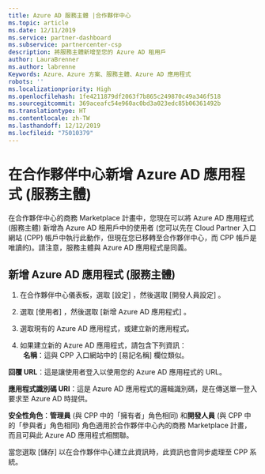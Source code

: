 ```yaml
---
title: Azure AD 服務主體 |合作夥伴中心
ms.topic: article
ms.date: 12/11/2019
ms.service: partner-dashboard
ms.subservice: partnercenter-csp
description: 將服務主體新增至您的 Azure AD 租用戶
author: LauraBrenner
ms.author: labrenne
Keywords: Azure、Azure 方案、服務主體、Azure AD 應用程式
robots: ''
ms.localizationpriority: High
ms.openlocfilehash: 1fe4211879df2063f7b865c249870c49a346f518
ms.sourcegitcommit: 369aceafc54e960ac0bd3a023edc85b06361492b
ms.translationtype: HT
ms.contentlocale: zh-TW
ms.lasthandoff: 12/12/2019
ms.locfileid: "75010379"
---
```

# <a name="add-an-azure-ad-application-service-principal-in-partner-center"></a>在合作夥伴中心新增 Azure AD 應用程式 (服務主體)

在合作夥伴中心的商務 Marketplace 計畫中，您現在可以將 Azure AD 應用程式 (服務主體) 新增為 Azure AD 租用戶中的使用者 (您可以先在 Cloud Partner 入口網站 (CPP) 帳戶中執行此動作，但現在您已移轉至合作夥伴中心，而 CPP 帳戶是唯讀的)。請注意，服務主體與 Azure AD 應用程式是同義。

## <a name="add-an-azure-ad-application-service-principal"></a>新增 Azure AD 應用程式 (服務主體)

1. 在合作夥伴中心儀表板，選取 [設定]  ，然後選取 [開發人員設定]  。

2. 選取 [使用者]  ，然後選取 [新增 Azure AD 應用程式]  。

3. 選取現有的 Azure AD 應用程式，或建立新的應用程式。

4. 如果建立新的 Azure AD 應用程式，請包含下列資訊：  
  
**名稱**：這與 CPP 入口網站中的 [易記名稱] 欄位類似。

**回覆 URL**：這是讓使用者登入以使用您的 Azure AD 應用程式的 URL。 

**應用程式識別碼 URI**：這是 Azure AD 應用程式的邏輯識別碼，是在傳送單一登入要求至 Azure AD 時提供。 

**安全性角色**：**管理員** (與 CPP 中的「擁有者」角色相同) 和**開發人員** (與 CPP 中的「參與者」角色相同) 角色適用於合作夥伴中心內的商務 Marketplace 計畫，而且可與此 Azure AD 應用程式相關聯。  

當您選取 [儲存]  以在合作夥伴中心建立此資訊時，此資訊也會同步處理至 CPP 系統。  
